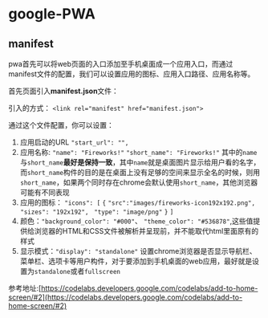 # google-PWA

## manifest ##
pwa首先可以将web页面的入口添加至手机桌面成一个应用入口，而通过manifest文件的配置，我们可以设置应用的图标、应用入口路径、应用名称等。

首先页面引入**manifest.json**文件：

引入的方式：
`<link rel="manifest" href="manifest.json">`

通过这个文件配置，你可以设置：

1. 应用启动的URL `"start_url": "",`
2. 应用名称:
`"name": "Fireworks!"` 
`"short_name": "Fireworks!"`
其中的`name`与`short_name`**最好是保持一致**，其中`name`就是桌面图片显示给用户看的名字，而`short_name`构件的目的是在桌面上没有足够的空间来显示全名的时候，则用`short_name`，如果两个同时存在chrome会默认使用`short_name`，其他浏览器可能有不同表现
3. 应用的图标：
`"icons": [`
  `{`
   `"src":"images/fireworks-icon192x192.png",`
    `"sizes": "192x192",`
   ` "type": "image/png"`
  `}`
`]`
4. 颜色：`"background_color": "#000"`、
`"theme_color": "#536878"`,这些值提供给浏览器的HTML和CSS文件被解析并呈现前，并不能取代html里面原有的样式
5. 显示模式：`"display": "standalone"` 设置chrome浏览器是否显示导航栏、菜单栏、选项卡等用户构件，对于要添加到手机桌面的web应用，最好就是设置为`standalone`或者`fullscreen`

参考地址:[https://codelabs.developers.google.com/codelabs/add-to-home-screen/#2](https://codelabs.developers.google.com/codelabs/add-to-home-screen/#2)
